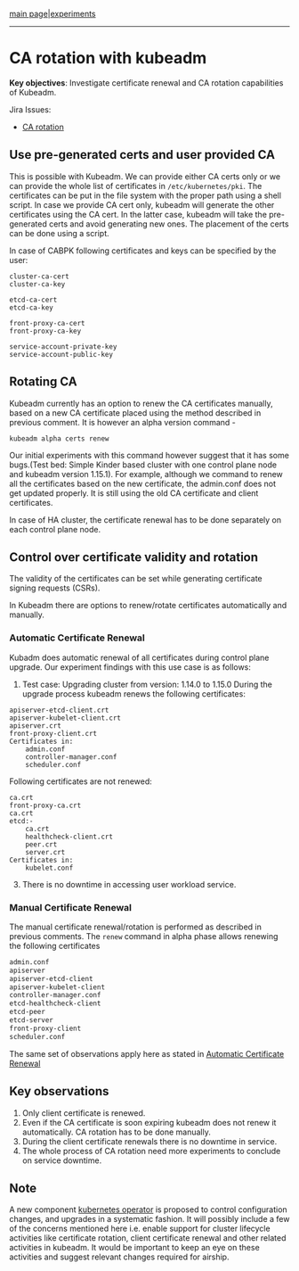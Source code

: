 [main page](README.md)|[experiments](experiments/AIR-138_.md)

---

# CA rotation with kubeadm
**Key objectives**: 
Investigate certificate renewal and CA rotation capabilities of Kubeadm. 

Jira Issues:
- [CA rotation](https://airship.atlassian.net/browse/AIR-138)

 
## Use pre-generated certs and user provided CA

This is possible with Kubeadm. We can provide either CA certs only or we can provide the whole list of certificates in ```/etc/kubernetes/pki```. The certificates can be put in the file system with the proper path using a shell script.  In case we provide CA cert only, kubeadm will generate the other certificates using the CA cert. In the latter case, kubeadm will take the pre-generated certs and avoid generating new ones. The placement of the certs can be done using a script.

In case of CABPK following certificates and keys can be specified by the user:
```
cluster-ca-cert
cluster-ca-key
    
etcd-ca-cert  
etcd-ca-key
    
front-proxy-ca-cert
front-proxy-ca-key

service-account-private-key
service-account-public-key
```

## Rotating CA 

Kubeadm currently has an option to renew the CA certificates manually, based on a new CA certificate placed using the method described in previous comment. It is however an alpha version command - 

```kubeadm alpha certs renew```

Our initial experiments with this command however suggest that it has some bugs.(Test bed: Simple Kinder based cluster with one control plane node and kubeadm version 1.15.1). For example, although we command to renew all the certificates based on the new certificate, the admin.conf does not get updated properly. It is still using the old CA certificate and client certificates. 

In case of HA cluster, the certificate renewal has to be done separately on each control plane node.


## Control over certificate validity and rotation

The validity of the certificates can be set while generating certificate signing requests (CSRs). 

In Kubeadm there are options to renew/rotate certificates automatically and manually. 

### Automatic Certificate Renewal 
Kubadm does automatic renewal of all certificates during control plane upgrade. Our experiment findings with this use case is as follows:
1. Test case: Upgrading cluster from version: 1.14.0 to 1.15.0
    During the upgrade process kubeadm renews the following certificates:

```
apiserver-etcd-client.crt
apiserver-kubelet-client.crt
apiserver.crt
front-proxy-client.crt
Certificates in:
    admin.conf
    controller-manager.conf
    scheduler.conf
```
Following certificates are not renewed:

```
ca.crt
front-proxy-ca.crt
ca.crt
etcd:-
    ca.crt
    healthcheck-client.crt
    peer.crt
    server.crt
Certificates in:
    kubelet.conf
```
3. There is no downtime in accessing user workload service.

### Manual Certificate Renewal

The manual certificate renewal/rotation is performed as described in previous comments. The ```renew``` command in alpha phase allows renewing the following certificates

```bash
admin.conf               
apiserver              
apiserver-etcd-client    
apiserver-kubelet-client
controller-manager.conf  
etcd-healthcheck-client  
etcd-peer                
etcd-server              
front-proxy-client      
scheduler.conf
```
The same set of observations apply here as stated in [Automatic Certificate Renewal](###Automatic%20Certificate%20Renewal) 

## Key observations
1. Only client certificate is renewed. 
2. Even if the CA certificate is soon expiring kubeadm does not renew it automatically. CA rotation has to be done manually.
3. During the client certificate renewals there is no downtime in service.
4. The whole process of CA rotation need more experiments to conclude on service downtime.

## Note 
A new component [kubernetes operator](https://github.com/kubernetes/kubeadm/issues/1698) is proposed to control configuration changes, and upgrades in a systematic fashion. It will possibly include a few of the concerns mentioned here i.e. enable support for cluster lifecycle activities like certificate rotation, client certificate renewal and other related activities in kubeadm. It would be important to keep an eye on these activities and suggest relevant changes required for airship.
